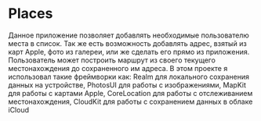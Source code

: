 # Places
Данное приложение позволяет добавлять необходимые пользователю места в список. Так же есть возможность добавлять адрес, взятый из карт Apple, фото из галереи, или же сделать его прямо из приложения. Пользователь может построить маршрут из своего текущего местонахождения до сохраненного им адреса.
В этом проекте я использовал такие фреймворки как: Realm для локального сохранения данных на устройстве, PhotosUI для работы с изображениями, MapKit для работы с картами Apple, CoreLocation для работы с отслеживанием местонахождения, CloudKit для работы с сохранением данных в облаке iCloud
